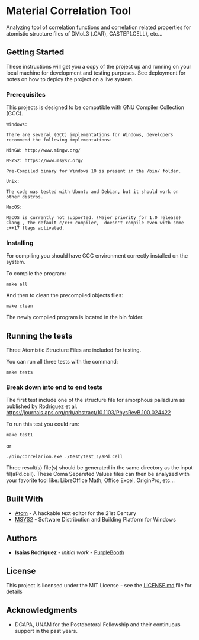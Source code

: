 # Material Correlation Tool

Analyzing tool of correlation functions and correlation related properties for atomistic structure files of DMoL3 (.CAR), CASTEP(.CELL), etc...

## Getting Started

These instructions will get you a copy of the project up and running on your local machine for development and testing purposes. See deployment for notes on how to deploy the project on a live system.

### Prerequisites

This projects is designed to be compatible with GNU Compiler Collection (GCC).
```
Windows:

There are several (GCC) implementations for Windows, developers recommend the following implementations:

MinGW: http://www.mingw.org/

MSYS2: https://www.msys2.org/

Pre-Compiled binary for Windows 10 is present in the /bin/ folder.
```

```
Unix:

The code was tested with Ubuntu and Debian, but it should work on other distros.
```


```
MacOS:

MacOS is currently not supported. (Major priority for 1.0 release)
Clang , the default c/c++ compiler,  doesn't compile even with some c++17 flags activated.
```



### Installing

For compiling you should have GCC environment correctly installed on the system.

To compile the program:

```
make all
```

And then to clean the precompiled objects files:

```
make clean
```

The newly compiled program is located in the bin folder.

## Running the tests

Three Atomistic Structure Files are included for testing.

You can run all three tests with the command:

```
make tests
```

### Break down into end to end tests

The first test include one of the structure file for amorphous palladium as published by Rodríguez et al. https://journals.aps.org/prb/abstract/10.1103/PhysRevB.100.024422

To run this test you could run:
```
make test1
```
or

```
./bin/correlarion.exe ./test/test_1/aPd.cell
```

Three result(s) file(s) should be generated in the same directory as the input fil(aPd.cell).
These Coma Separeted Values files can then be analyzed with your favorite tool like: LibreOffice Math, Office Excel, OriginPro, etc...

## Built With

* [Atom](https://atom.io/) - A hackable text editor for the 21st Century
* [MSYS2](https://www.msys2.org/) - Software Distribution and Building Platform for Windows


## Authors

* **Isaías Rodríguez** - *Initial work* - [PurpleBooth](https://github.com/Isurwars)

## License

This project is licensed under the MIT License - see the [LICENSE.md](LICENSE.md) file for details

## Acknowledgments

* DGAPA, UNAM for the Postdoctoral Fellowship and their continuous support in the past years.
